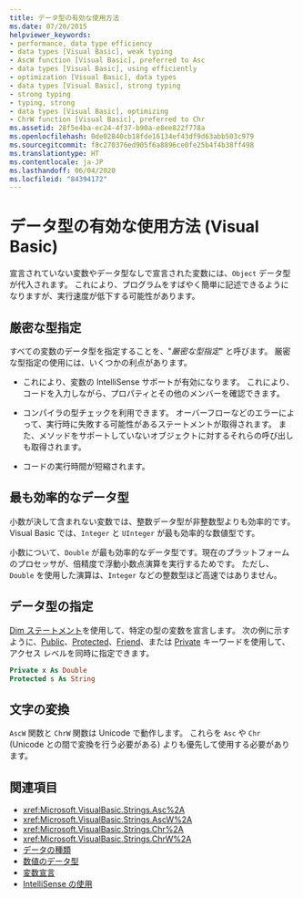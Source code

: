 ```yaml
---
title: データ型の有効な使用方法
ms.date: 07/20/2015
helpviewer_keywords:
- performance, data type efficiency
- data types [Visual Basic], weak typing
- AscW function [Visual Basic], preferred to Asc
- data types [Visual Basic], using efficiently
- optimization [Visual Basic], data types
- data types [Visual Basic], strong typing
- strong typing
- typing, strong
- data types [Visual Basic], optimizing
- ChrW function [Visual Basic], preferred to Chr
ms.assetid: 28f5e4ba-ec24-4f37-b90a-e8ee822f778a
ms.openlocfilehash: 0de02840cb18fde16134ef43df9d63abb503c979
ms.sourcegitcommit: f8c270376ed905f6a8896ce0fe25b4f4b38ff498
ms.translationtype: HT
ms.contentlocale: ja-JP
ms.lasthandoff: 06/04/2020
ms.locfileid: "84394172"
---
```

# <a name="efficient-use-of-data-types-visual-basic"></a>データ型の有効な使用方法 (Visual Basic)
宣言されていない変数やデータ型なしで宣言された変数には、`Object` データ型が代入されます。 これにより、プログラムをすばやく簡単に記述できるようになりますが、実行速度が低下する可能性があります。

## <a name="strong-typing"></a>厳密な型指定
 すべての変数のデータ型を指定することを、"*厳密な型指定*" と呼びます。 厳密な型指定の使用には、いくつかの利点があります。

- これにより、変数の IntelliSense サポートが有効になります。 これにより、コードを入力しながら、プロパティとその他のメンバーを確認できます。

- コンパイラの型チェックを利用できます。 オーバーフローなどのエラーによって、実行時に失敗する可能性があるステートメントが取得されます。 また、メソッドをサポートしていないオブジェクトに対するそれらの呼び出しも取得されます。

- コードの実行時間が短縮されます。

## <a name="most-efficient-data-types"></a>最も効率的なデータ型
 小数が決して含まれない変数では、整数データ型が非整数型よりも効率的です。 Visual Basic では、`Integer` と `UInteger` が最も効率的な数値型です。

 小数について、`Double` が最も効率的なデータ型です。現在のプラットフォームのプロセッサが、倍精度で浮動小数点演算を実行するためです。 ただし、`Double` を使用した演算は、`Integer` などの整数型ほど高速ではありません。

## <a name="specifying-data-type"></a>データ型の指定
 [Dim ステートメント](../../../language-reference/statements/dim-statement.md)を使用して、特定の型の変数を宣言します。 次の例に示すように、[Public](../../../language-reference/modifiers/public.md)、[Protected](../../../language-reference/modifiers/protected.md)、[Friend](../../../language-reference/modifiers/friend.md)、または [Private](../../../language-reference/modifiers/private.md) キーワードを使用して、アクセス レベルを同時に指定できます。

```vb
Private x As Double
Protected s As String
```

## <a name="character-conversion"></a>文字の変換
 `AscW` 関数と `ChrW` 関数は Unicode で動作します。 これらを `Asc` や `Chr` (Unicode との間で変換を行う必要がある) よりも優先して使用する必要があります。

## <a name="see-also"></a>関連項目

- <xref:Microsoft.VisualBasic.Strings.Asc%2A>
- <xref:Microsoft.VisualBasic.Strings.AscW%2A>
- <xref:Microsoft.VisualBasic.Strings.Chr%2A>
- <xref:Microsoft.VisualBasic.Strings.ChrW%2A>
- [データの種類](index.md)
- [数値のデータ型](numeric-data-types.md)
- [変数宣言](../variables/variable-declaration.md)
- [IntelliSense の使用](/visualstudio/ide/using-intellisense)
